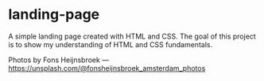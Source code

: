 # landing-page
A simple landing page created with HTML and CSS. The goal of this project is to show my understanding of HTML and CSS fundamentals.

Photos by Fons Heijnsbroek — https://unsplash.com/@fonsheijnsbroek_amsterdam_photos